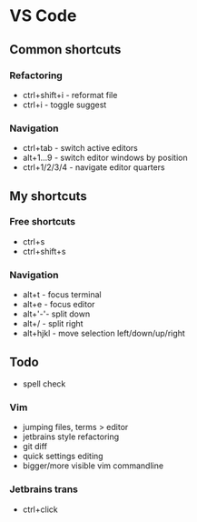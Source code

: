 # VS Code

## Common shortcuts

### Refactoring

* ctrl+shift+i - reformat file
* ctrl+i - toggle suggest

### Navigation

* ctrl+tab - switch active editors
* alt+1...9 - switch editor windows by position
* ctrl+1/2/3/4 - navigate editor quarters

## My shortcuts

### Free shortcuts

* ctrl+s
* ctrl+shift+s

### Navigation

* alt+t - focus terminal
* alt+e - focus editor
* alt+'-'- split down
* alt+/ - split right
* alt+hjkl - move selection left/down/up/right

## Todo

* spell check

### Vim

* jumping files, terms > editor
* jetbrains style refactoring
* git diff
* quick settings editing
* bigger/more visible vim commandline

### Jetbrains trans

* ctrl+click
